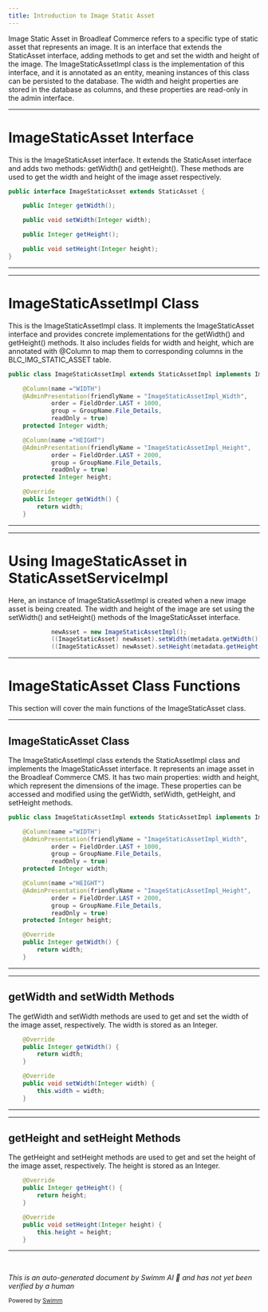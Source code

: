 ```yaml
---
title: Introduction to Image Static Asset
---
```

Image Static Asset in Broadleaf Commerce refers to a specific type of static asset that represents an image. It is an interface that extends the StaticAsset interface, adding methods to get and set the width and height of the image. The ImageStaticAssetImpl class is the implementation of this interface, and it is annotated as an entity, meaning instances of this class can be persisted to the database. The width and height properties are stored in the database as columns, and these properties are read-only in the admin interface.

<SwmSnippet path="/admin/broadleaf-contentmanagement-module/src/main/java/org/broadleafcommerce/cms/file/domain/ImageStaticAsset.java" line="28">

---

# ImageStaticAsset Interface

This is the ImageStaticAsset interface. It extends the StaticAsset interface and adds two methods: getWidth() and getHeight(). These methods are used to get the width and height of the image asset respectively.

```java
public interface ImageStaticAsset extends StaticAsset {

    public Integer getWidth();

    public void setWidth(Integer width);

    public Integer getHeight();

    public void setHeight(Integer height);
}
```

---

</SwmSnippet>

<SwmSnippet path="/admin/broadleaf-contentmanagement-module/src/main/java/org/broadleafcommerce/cms/file/domain/ImageStaticAssetImpl.java" line="39">

---

# ImageStaticAssetImpl Class

This is the ImageStaticAssetImpl class. It implements the ImageStaticAsset interface and provides concrete implementations for the getWidth() and getHeight() methods. It also includes fields for width and height, which are annotated with @Column to map them to corresponding columns in the BLC_IMG_STATIC_ASSET table.

```java
public class ImageStaticAssetImpl extends StaticAssetImpl implements ImageStaticAsset {

    @Column(name ="WIDTH")
    @AdminPresentation(friendlyName = "ImageStaticAssetImpl_Width",
            order = FieldOrder.LAST + 1000,
            group = GroupName.File_Details,
            readOnly = true)
    protected Integer width;

    @Column(name ="HEIGHT")
    @AdminPresentation(friendlyName = "ImageStaticAssetImpl_Height",
            order = FieldOrder.LAST + 2000,
            group = GroupName.File_Details,
            readOnly = true)
    protected Integer height;

    @Override
    public Integer getWidth() {
        return width;
    }

```

---

</SwmSnippet>

<SwmSnippet path="/admin/broadleaf-contentmanagement-module/src/main/java/org/broadleafcommerce/cms/file/service/StaticAssetServiceImpl.java" line="294">

---

# Using ImageStaticAsset in StaticAssetServiceImpl

Here, an instance of ImageStaticAssetImpl is created when a new image asset is being created. The width and height of the image are set using the setWidth() and setHeight() methods of the ImageStaticAsset interface.

```java
            newAsset = new ImageStaticAssetImpl();
            ((ImageStaticAsset) newAsset).setWidth(metadata.getWidth());
            ((ImageStaticAsset) newAsset).setHeight(metadata.getHeight());
```

---

</SwmSnippet>

# ImageStaticAsset Class Functions

This section will cover the main functions of the ImageStaticAsset class.

<SwmSnippet path="/admin/broadleaf-contentmanagement-module/src/main/java/org/broadleafcommerce/cms/file/domain/ImageStaticAssetImpl.java" line="39">

---

## ImageStaticAsset Class

The ImageStaticAssetImpl class extends the StaticAssetImpl class and implements the ImageStaticAsset interface. It represents an image asset in the Broadleaf Commerce CMS. It has two main properties: width and height, which represent the dimensions of the image. These properties can be accessed and modified using the getWidth, setWidth, getHeight, and setHeight methods.

```java
public class ImageStaticAssetImpl extends StaticAssetImpl implements ImageStaticAsset {

    @Column(name ="WIDTH")
    @AdminPresentation(friendlyName = "ImageStaticAssetImpl_Width",
            order = FieldOrder.LAST + 1000,
            group = GroupName.File_Details,
            readOnly = true)
    protected Integer width;

    @Column(name ="HEIGHT")
    @AdminPresentation(friendlyName = "ImageStaticAssetImpl_Height",
            order = FieldOrder.LAST + 2000,
            group = GroupName.File_Details,
            readOnly = true)
    protected Integer height;

    @Override
    public Integer getWidth() {
        return width;
    }

```

---

</SwmSnippet>

<SwmSnippet path="/admin/broadleaf-contentmanagement-module/src/main/java/org/broadleafcommerce/cms/file/domain/ImageStaticAssetImpl.java" line="55">

---

## getWidth and setWidth Methods

The getWidth and setWidth methods are used to get and set the width of the image asset, respectively. The width is stored as an Integer.

```java
    @Override
    public Integer getWidth() {
        return width;
    }

    @Override
    public void setWidth(Integer width) {
        this.width = width;
    }
```

---

</SwmSnippet>

<SwmSnippet path="/admin/broadleaf-contentmanagement-module/src/main/java/org/broadleafcommerce/cms/file/domain/ImageStaticAssetImpl.java" line="65">

---

## getHeight and setHeight Methods

The getHeight and setHeight methods are used to get and set the height of the image asset, respectively. The height is stored as an Integer.

```java
    @Override
    public Integer getHeight() {
        return height;
    }

    @Override
    public void setHeight(Integer height) {
        this.height = height;
    }
```

---

</SwmSnippet>

&nbsp;

*This is an auto-generated document by Swimm AI 🌊 and has not yet been verified by a human*

<SwmMeta version="3.0.0" repo-id="Z2l0aHViJTNBJTNBQnJvYWRsZWFmQ29tbWVyY2UtZGVtbyUzQSUzQWdpbGFkbmF2b3Q=" repo-name="BroadleafCommerce-demo" doc-type="overview"><sup>Powered by [Swimm](/)</sup></SwmMeta>
